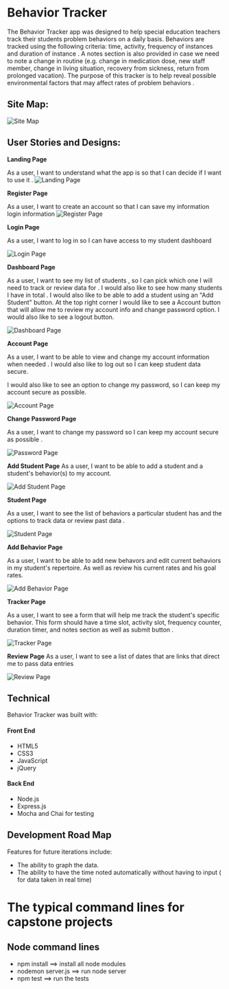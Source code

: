 # Behavior Tracker 

The Behavior Tracker app was designed to help special education teachers track their students problem behaviors on a daily basis. Behaviors are tracked using the following criteria: time, activity, frequency of instances and duration of instance . A notes section is also provided in case we need to note a change in routine (e.g. change in medication dose, new staff member, change in living situation, recovery from sickness, return from prolonged vacation). The purpose of this tracker is to help reveal possible environmental factors that may affect rates of problem behaviors .

## Site Map:
![Site Map](/images/designs/sitemap.png)

## User Stories and Designs:
**Landing Page**

As a user, I want to understand what the app is so that I can decide if I want to use it .
![Landing Page](/images/designs/landingpage.png)

**Register Page**


As a user, I want to create an account so that I can save my information login information
![Register Page](/images/designs/registrationpage.png)

**Login Page**


As a user, I want to log in so I can have access to my student dashboard 

![Login Page](/images/designs/loginpage.png)

**Dashboard Page** 


As a user, I want to see my list of students , so I can pick which one I will need to track or review data for . I would also like to see how many students I have in total . I would also like to be able to add a student using an "Add Student" button.
At the top right corner I would like to see a Account button that will allow me to review my account info and change password option. I would also like to see a logout button. 

![Dashboard Page](/images/designs/dashboardpage.png)

**Account Page**

As a user, I want to be able to view and change my account information when needed . I would also like to log out so I can keep student data secure. 

I would also like to see an option to change my password, so I can keep my account secure as possible.

![Account Page](/images/designs/accountpage.png)

**Change Password Page**

As a user, I want to change my password so I can keep my account secure as possible .

![Password Page](/images/designs/passwordpage.png)

**Add Student Page**
As a user, I want to be able to add a student and a student's behavior(s) to my account.

![Add Student Page](/images/designs/addstudentpage.png)


**Student Page**

As a user, I want to see the list of behaviors a particular student has and the options to track data or review past data .

![Student Page](/images/designs/studentpage.png)

**Add Behavior Page**

As a user, I want to be able to add new behavors and edit current behaviors in my student's repertoire. As well as review his current rates and his goal rates.

![Add Behavior Page](/images/designs/addbehaviorpage.png)

**Tracker Page**

As a user, I want to see a form that will help me track the student's specific behavior. This form should have a time slot, activity slot, frequency counter, duration timer, and notes section as well as submit button .

![Tracker Page](/images/designs/trackerpage.png)

**Review Page**
As a user, I want to see a list of dates that are links that direct me to pass data entries 

![Review Page](/images/designs/reviewpage.png)

## Technical

Behavior Tracker was built with:

#### Front End

* HTML5
* CSS3
* JavaScript 
* jQuery 

#### Back End 

* Node.js 
* Express.js
* Mocha and Chai for testing

## Development Road Map
Features for future iterations include: 
- The ability to graph the data.
- The ability to have the time noted automatically without having to input ( for data taken in real time)

#  The typical command lines for capstone projects

## Node command lines
* npm install ==> install all node modules
* nodemon server.js ==> run node server
* npm test ==> run the tests

